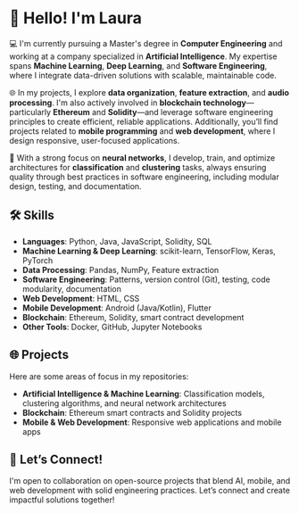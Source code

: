 # 👋 Hello! I'm Laura

💻 I'm currently pursuing a Master's degree in **Computer Engineering** and working at a company specialized in **Artificial Intelligence**. My expertise spans **Machine Learning**, **Deep Learning**, and **Software Engineering**, where I integrate data-driven solutions with scalable, maintainable code.

🌐 In my projects, I explore **data organization**, **feature extraction**, and **audio processing**. I'm also actively involved in **blockchain technology**—particularly **Ethereum** and **Solidity**—and leverage software engineering principles to create efficient, reliable applications. Additionally, you’ll find projects related to **mobile programming** and **web development**, where I design responsive, user-focused applications.

🤖 With a strong focus on **neural networks**, I develop, train, and optimize architectures for **classification** and **clustering** tasks, always ensuring quality through best practices in software engineering, including modular design, testing, and documentation.

## 🛠️ Skills
- **Languages**: Python, Java, JavaScript, Solidity, SQL
- **Machine Learning & Deep Learning**: scikit-learn, TensorFlow, Keras, PyTorch
- **Data Processing**: Pandas, NumPy, Feature extraction
- **Software Engineering**: Patterns, version control (Git), testing, code modularity, documentation
- **Web Development**: HTML, CSS
- **Mobile Development**: Android (Java/Kotlin), Flutter
- **Blockchain**: Ethereum, Solidity, smart contract development
- **Other Tools**: Docker, GitHub, Jupyter Notebooks

## 🌐 Projects
Here are some areas of focus in my repositories:
- **Artificial Intelligence & Machine Learning**: Classification models, clustering algorithms, and neural network architectures
- **Blockchain**: Ethereum smart contracts and Solidity projects
- **Mobile & Web Development**: Responsive web applications and mobile apps

## 🤝 Let’s Connect!
I'm open to collaboration on open-source projects that blend AI, mobile, and web development with solid engineering practices. Let’s connect and create impactful solutions together!

